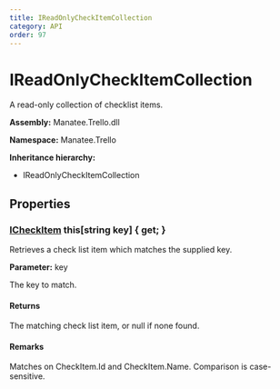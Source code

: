 ```yaml
---
title: IReadOnlyCheckItemCollection
category: API
order: 97
---
```


# IReadOnlyCheckItemCollection

A read-only collection of checklist items.

**Assembly:** Manatee.Trello.dll

**Namespace:** Manatee.Trello

**Inheritance hierarchy:**

- IReadOnlyCheckItemCollection

## Properties

### [ICheckItem](ICheckItem#icheckitem) this[string key] { get; }

Retrieves a check list item which matches the supplied key.

**Parameter:** key

The key to match.

#### Returns

The matching check list item, or null if none found.

#### Remarks

Matches on CheckItem.Id and CheckItem.Name. Comparison is case-sensitive.

